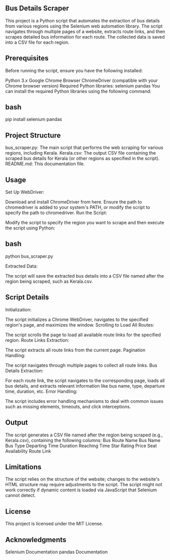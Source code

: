 ## Bus Details Scraper
This project is a Python script that automates the extraction of bus details from various regions using the Selenium web automation library. The script navigates through multiple pages of a website, extracts route links, and then scrapes detailed bus information for each route. The collected data is saved into a CSV file for each region.

## Prerequisites
Before running the script, ensure you have the following installed:

Python 3.x
Google Chrome Browser
ChromeDriver (compatible with your Chrome browser version)
Required Python libraries:
selenium
pandas
You can install the required Python libraries using the following command:

## bash
pip install selenium pandas

## Project Structure
bus_scraper.py: The main script that performs the web scraping for various regions, including Kerala.
Kerala.csv: The output CSV file containing the scraped bus details for Kerala (or other regions as specified in the script).
README.md: This documentation file.
## Usage
Set Up WebDriver:

Download and install ChromeDriver from here.
Ensure the path to chromedriver is added to your system's PATH, or modify the script to specify the path to chromedriver.
Run the Script:

Modify the script to specify the region you want to scrape and then execute the script using Python:

## bash
python bus_scraper.py

Extracted Data:

The script will save the extracted bus details into a CSV file named after the region being scraped, such as Kerala.csv.

## Script Details
Initialization:

The script initializes a Chrome WebDriver, navigates to the specified region's page, and maximizes the window.
Scrolling to Load All Routes:

The script scrolls the page to load all available route links for the specified region.
Route Links Extraction:

The script extracts all route links from the current page.
Pagination Handling:

The script navigates through multiple pages to collect all route links.
Bus Details Extraction:

For each route link, the script navigates to the corresponding page, loads all bus details, and extracts relevant information like bus name, type, departure time, duration, etc.
Error Handling:

The script includes error handling mechanisms to deal with common issues such as missing elements, timeouts, and click interceptions.
## Output
The script generates a CSV file named after the region being scraped (e.g., Kerala.csv), containing the following columns:
Bus Route Name
Bus Name
Bus Type
Departing Time
Duration
Reaching Time
Star Rating
Price
Seat Availability
Route Link
## Limitations
The script relies on the structure of the website; changes to the website's HTML structure may require adjustments to the script.
The script might not work correctly if dynamic content is loaded via JavaScript that Selenium cannot detect.
## License
This project is licensed under the MIT License.

## Acknowledgments
Selenium Documentation
pandas Documentation
